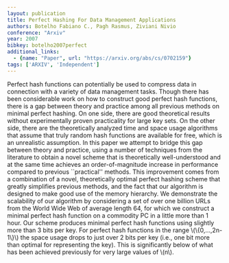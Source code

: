 ```yaml
---
layout: publication
title: Perfect Hashing For Data Management Applications
authors: Botelho Fabiano C., Pagh Rasmus, Ziviani Nivio
conference: "Arxiv"
year: 2007
bibkey: botelho2007perfect
additional_links:
  - {name: "Paper", url: "https://arxiv.org/abs/cs/0702159"}
tags: ['ARXIV', 'Independent']
---
```

Perfect hash functions can potentially be used to compress data in connection
with a variety of data management tasks. Though there has been considerable
work on how to construct good perfect hash functions, there is a gap between
theory and practice among all previous methods on minimal perfect hashing. On
one side, there are good theoretical results without experimentally proven
practicality for large key sets. On the other side, there are the theoretically
analyzed time and space usage algorithms that assume that truly random hash
functions are available for free, which is an unrealistic assumption. In this
paper we attempt to bridge this gap between theory and practice, using a number
of techniques from the literature to obtain a novel scheme that is
theoretically well-understood and at the same time achieves an
order-of-magnitude increase in performance compared to previous ``practical''
methods. This improvement comes from a combination of a novel, theoretically
optimal perfect hashing scheme that greatly simplifies previous methods, and
the fact that our algorithm is designed to make good use of the memory
hierarchy. We demonstrate the scalability of our algorithm by considering a set
of over one billion URLs from the World Wide Web of average length 64, for
which we construct a minimal perfect hash function on a commodity PC in a
little more than 1 hour. Our scheme produces minimal perfect hash functions
using slightly more than 3 bits per key. For perfect hash functions in the
range \\(\\{0,...,2n-1\\}\\) the space usage drops to just over 2 bits per key (i.e.,
one bit more than optimal for representing the key). This is significantly
below of what has been achieved previously for very large values of \\(n\\).
